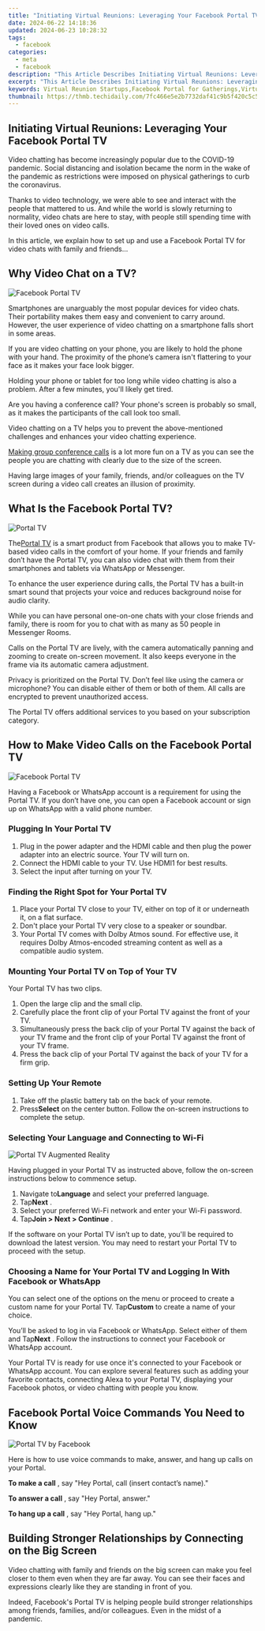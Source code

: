 ```yaml
---
title: "Initiating Virtual Reunions: Leveraging Your Facebook Portal TV"
date: 2024-06-22 14:18:36
updated: 2024-06-23 10:28:32
tags:
  - facebook
categories:
  - meta
  - facebook
description: "This Article Describes Initiating Virtual Reunions: Leveraging Your Facebook Portal TV"
excerpt: "This Article Describes Initiating Virtual Reunions: Leveraging Your Facebook Portal TV"
keywords: Virtual Reunion Startups,Facebook Portal for Gatherings,Virtual Family Meetups,Streaming Social Events,Digital Group Connects,Online Reunion Platforms,TV-Based Chat Sessions
thumbnail: https://thmb.techidaily.com/7fc466e5e2b7732daf41c9b5f420c5c5add88815dae1954866b21ab967027c21.jpg
---
```


## Initiating Virtual Reunions: Leveraging Your Facebook Portal TV

 Video chatting has become increasingly popular due to the COVID-19 pandemic. Social distancing and isolation became the norm in the wake of the pandemic as restrictions were imposed on physical gatherings to curb the coronavirus.

 Thanks to video technology, we were able to see and interact with the people that mattered to us. And while the world is slowly returning to normality, video chats are here to stay, with people still spending time with their loved ones on video calls.

 In this article, we explain how to set up and use a Facebook Portal TV for video chats with family and friends...

## Why Video Chat on a TV?

![Facebook Portal TV](https://static1.makeuseofimages.com/wordpress/wp-content/uploads/2021/06/Portal-tv-video-call.jpg)

 Smartphones are unarguably the most popular devices for video chats. Their portability makes them easy and convenient to carry around. However, the user experience of video chatting on a smartphone falls short in some areas.

 If you are video chatting on your phone, you are likely to hold the phone with your hand. The proximity of the phone’s camera isn't flattering to your face as it makes your face look bigger.

 Holding your phone or tablet for too long while video chatting is also a problem. After a few minutes, you'll likely get tired.

 Are you having a conference call? Your phone's screen is probably so small, as it makes the participants of the call look too small.

 Video chatting on a TV helps you to prevent the above-mentioned challenges and enhances your video chatting experience.

[Making group conference calls](https://www.makeuseof.com/tag/6-excellent-apps-to-place-group-and-conference-calls/) is a lot more fun on a TV as you can see the people you are chatting with clearly due to the size of the screen.

 Having large images of your family, friends, and/or colleagues on the TV screen during a video call creates an illusion of proximity.

## What Is the Facebook Portal TV?

![Portal TV](https://static1.makeuseofimages.com/wordpress/wp-content/uploads/2021/06/Portal-tv-alexa.jpeg)

 The[Portal TV](https://portal.facebook.com/) is a smart product from Facebook that allows you to make TV-based video calls in the comfort of your home. If your friends and family don’t have the Portal TV, you can also video chat with them from their smartphones and tablets via WhatsApp or Messenger.

 To enhance the user experience during calls, the Portal TV has a built-in smart sound that projects your voice and reduces background noise for audio clarity.

 While you can have personal one-on-one chats with your close friends and family, there is room for you to chat with as many as 50 people in Messenger Rooms.

 Calls on the Portal TV are lively, with the camera automatically panning and zooming to create on-screen movement. It also keeps everyone in the frame via its automatic camera adjustment.

 Privacy is prioritized on the Portal TV. Don’t feel like using the camera or microphone? You can disable either of them or both of them. All calls are encrypted to prevent unauthorized access.

 The Portal TV offers additional services to you based on your subscription category.

## How to Make Video Calls on the Facebook Portal TV

![Facebook Portal TV](https://static1.makeuseofimages.com/wordpress/wp-content/uploads/2021/06/Facebook-portal-tv.jpeg)

 Having a Facebook or WhatsApp account is a requirement for using the Portal TV. If you don’t have one, you can open a Facebook account or sign up on WhatsApp with a valid phone number.

### Plugging In Your Portal TV

1. Plug in the power adapter and the HDMI cable and then plug the power adapter into an electric source. Your TV will turn on.
2. Connect the HDMI cable to your TV. Use HDMI1 for best results.
3. Select the input after turning on your TV.

### Finding the Right Spot for Your Portal TV

1. Place your Portal TV close to your TV, either on top of it or underneath it, on a flat surface.
2. Don't place your Portal TV very close to a speaker or soundbar.
3. Your Portal TV comes with Dolby Atmos sound. For effective use, it requires Dolby Atmos-encoded streaming content as well as a compatible audio system.

### Mounting Your Portal TV on Top of Your TV

Your Portal TV has two clips.

1. Open the large clip and the small clip.
2. Carefully place the front clip of your Portal TV against the front of your TV.
3. Simultaneously press the back clip of your Portal TV against the back of your TV frame and the front clip of your Portal TV against the front of your TV frame.
4. Press the back clip of your Portal TV against the back of your TV for a firm grip.

### Setting Up Your Remote

1. Take off the plastic battery tab on the back of your remote.
2. Press**Select** on the center button. Follow the on-screen instructions to complete the setup.

### Selecting Your Language and Connecting to Wi-Fi

![Portal TV Augmented Reality](https://static1.makeuseofimages.com/wordpress/wp-content/uploads/2021/06/Portal-TV-augmented-reality.jpg)

 Having plugged in your Portal TV as instructed above, follow the on-screen instructions below to commence setup.

1. Navigate to**Language** and select your preferred language.
2. Tap**Next** .
3. Select your preferred Wi-Fi network and enter your Wi-Fi password.
4. Tap**Join > Next > Continue** .

 If the software on your Portal TV isn’t up to date, you'll be required to download the latest version. You may need to restart your Portal TV to proceed with the setup.

### Choosing a Name for Your Portal TV and Logging In With Facebook or WhatsApp

 You can select one of the options on the menu or proceed to create a custom name for your Portal TV. Tap**Custom** to create a name of your choice.

 You’ll be asked to log in via Facebook or WhatsApp. Select either of them and Tap**Next** . Follow the instructions to connect your Facebook or WhatsApp account.

 Your Portal TV is ready for use once it's connected to your Facebook or WhatsApp account. You can explore several features such as adding your favorite contacts, connecting Alexa to your Portal TV, displaying your Facebook photos, or video chatting with people you know.

## Facebook Portal Voice Commands You Need to Know

![Portal TV by Facebook](https://static1.makeuseofimages.com/wordpress/wp-content/uploads/2021/06/Portal-TV-by-facebook-copy.jpg)

 Here is how to use voice commands to make, answer, and hang up calls on your Portal.

**To make a call** , say "Hey Portal, call (insert contact’s name)."

**To answer a call** , say "Hey Portal, answer."

**To hang up a call** , say "Hey Portal, hang up."

## Building Stronger Relationships by Connecting on the Big Screen

 Video chatting with family and friends on the big screen can make you feel closer to them even when they are far away. You can see their faces and expressions clearly like they are standing in front of you.

 Indeed, Facebook's Portal TV is helping people build stronger relationships among friends, families, and/or colleagues. Even in the midst of a pandemic.


<ins class="adsbygoogle"
     style="display:block"
     data-ad-format="autorelaxed"
     data-ad-client="ca-pub-7571918770474297"
     data-ad-slot="1223367746"></ins>



<ins class="adsbygoogle"
     style="display:block"
     data-ad-client="ca-pub-7571918770474297"
     data-ad-slot="8358498916"
     data-ad-format="auto"
     data-full-width-responsive="true"></ins>

